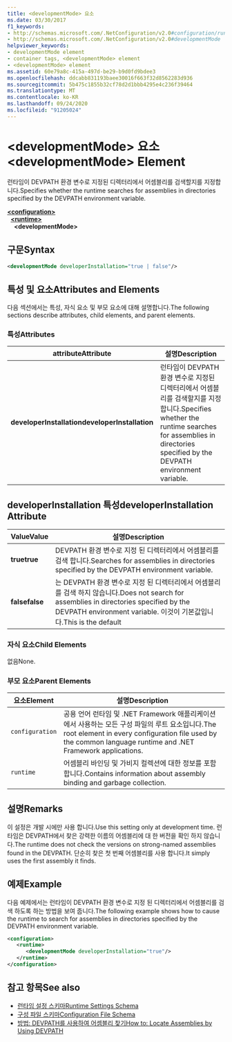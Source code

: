 ```yaml
---
title: <developmentMode> 요소
ms.date: 03/30/2017
f1_keywords:
- http://schemas.microsoft.com/.NetConfiguration/v2.0#configuration/runtime/developmentMode
- http://schemas.microsoft.com/.NetConfiguration/v2.0#developmentMode
helpviewer_keywords:
- developmentMode element
- container tags, <developmentMode> element
- <developmentMode> element
ms.assetid: 60e79a8c-415a-497d-be29-b9d0fd9bdee3
ms.openlocfilehash: ddcabb831193baee30016f663f32d8562283d936
ms.sourcegitcommit: 5b475c1855b32cf78d2d1bbb4295e4c236f39464
ms.translationtype: MT
ms.contentlocale: ko-KR
ms.lasthandoff: 09/24/2020
ms.locfileid: "91205024"
---
```

# <a name="developmentmode-element"></a><span data-ttu-id="b47ce-102">\<developmentMode> 요소</span><span class="sxs-lookup"><span data-stu-id="b47ce-102">\<developmentMode> Element</span></span>

<span data-ttu-id="b47ce-103">런타임이 DEVPATH 환경 변수로 지정된 디렉터리에서 어셈블리를 검색할지를 지정합니다.</span><span class="sxs-lookup"><span data-stu-id="b47ce-103">Specifies whether the runtime searches for assemblies in directories specified by the DEVPATH environment variable.</span></span>  
  
[**\<configuration>**](../configuration-element.md)\
&nbsp;&nbsp;[**\<runtime>**](runtime-element.md)\
&nbsp;&nbsp;&nbsp;&nbsp;**\<developmentMode>**  
  
## <a name="syntax"></a><span data-ttu-id="b47ce-104">구문</span><span class="sxs-lookup"><span data-stu-id="b47ce-104">Syntax</span></span>  
  
```xml  
<developmentMode developerInstallation="true | false"/>  
```  
  
## <a name="attributes-and-elements"></a><span data-ttu-id="b47ce-105">특성 및 요소</span><span class="sxs-lookup"><span data-stu-id="b47ce-105">Attributes and Elements</span></span>  

 <span data-ttu-id="b47ce-106">다음 섹션에서는 특성, 자식 요소 및 부모 요소에 대해 설명합니다.</span><span class="sxs-lookup"><span data-stu-id="b47ce-106">The following sections describe attributes, child elements, and parent elements.</span></span>  
  
### <a name="attributes"></a><span data-ttu-id="b47ce-107">특성</span><span class="sxs-lookup"><span data-stu-id="b47ce-107">Attributes</span></span>  
  
|<span data-ttu-id="b47ce-108">attribute</span><span class="sxs-lookup"><span data-stu-id="b47ce-108">Attribute</span></span>|<span data-ttu-id="b47ce-109">설명</span><span class="sxs-lookup"><span data-stu-id="b47ce-109">Description</span></span>|  
|---------------|-----------------|  
|<span data-ttu-id="b47ce-110">**developerInstallation**</span><span class="sxs-lookup"><span data-stu-id="b47ce-110">**developerInstallation**</span></span>|<span data-ttu-id="b47ce-111">런타임이 DEVPATH 환경 변수로 지정된 디렉터리에서 어셈블리를 검색할지를 지정합니다.</span><span class="sxs-lookup"><span data-stu-id="b47ce-111">Specifies whether the runtime searches for assemblies in directories specified by the DEVPATH environment variable.</span></span>|  
  
## <a name="developerinstallation-attribute"></a><span data-ttu-id="b47ce-112">developerInstallation 특성</span><span class="sxs-lookup"><span data-stu-id="b47ce-112">developerInstallation Attribute</span></span>  
  
|<span data-ttu-id="b47ce-113">Value</span><span class="sxs-lookup"><span data-stu-id="b47ce-113">Value</span></span>|<span data-ttu-id="b47ce-114">설명</span><span class="sxs-lookup"><span data-stu-id="b47ce-114">Description</span></span>|  
|-----------|-----------------|  
|<span data-ttu-id="b47ce-115">**true**</span><span class="sxs-lookup"><span data-stu-id="b47ce-115">**true**</span></span>|<span data-ttu-id="b47ce-116">DEVPATH 환경 변수로 지정 된 디렉터리에서 어셈블리를 검색 합니다.</span><span class="sxs-lookup"><span data-stu-id="b47ce-116">Searches for assemblies in directories specified by the DEVPATH environment variable.</span></span>|  
|<span data-ttu-id="b47ce-117">**false**</span><span class="sxs-lookup"><span data-stu-id="b47ce-117">**false**</span></span>|<span data-ttu-id="b47ce-118">는 DEVPATH 환경 변수로 지정 된 디렉터리에서 어셈블리를 검색 하지 않습니다.</span><span class="sxs-lookup"><span data-stu-id="b47ce-118">Does not search for assemblies in directories specified by the DEVPATH environment variable.</span></span> <span data-ttu-id="b47ce-119">이것이 기본값입니다.</span><span class="sxs-lookup"><span data-stu-id="b47ce-119">This is the default</span></span>|  
  
### <a name="child-elements"></a><span data-ttu-id="b47ce-120">자식 요소</span><span class="sxs-lookup"><span data-stu-id="b47ce-120">Child Elements</span></span>  

 <span data-ttu-id="b47ce-121">없음</span><span class="sxs-lookup"><span data-stu-id="b47ce-121">None.</span></span>  
  
### <a name="parent-elements"></a><span data-ttu-id="b47ce-122">부모 요소</span><span class="sxs-lookup"><span data-stu-id="b47ce-122">Parent Elements</span></span>  
  
|<span data-ttu-id="b47ce-123">요소</span><span class="sxs-lookup"><span data-stu-id="b47ce-123">Element</span></span>|<span data-ttu-id="b47ce-124">설명</span><span class="sxs-lookup"><span data-stu-id="b47ce-124">Description</span></span>|  
|-------------|-----------------|  
|`configuration`|<span data-ttu-id="b47ce-125">공용 언어 런타임 및 .NET Framework 애플리케이션에서 사용하는 모든 구성 파일의 루트 요소입니다.</span><span class="sxs-lookup"><span data-stu-id="b47ce-125">The root element in every configuration file used by the common language runtime and .NET Framework applications.</span></span>|  
|`runtime`|<span data-ttu-id="b47ce-126">어셈블리 바인딩 및 가비지 컬렉션에 대한 정보를 포함합니다.</span><span class="sxs-lookup"><span data-stu-id="b47ce-126">Contains information about assembly binding and garbage collection.</span></span>|  
  
## <a name="remarks"></a><span data-ttu-id="b47ce-127">설명</span><span class="sxs-lookup"><span data-stu-id="b47ce-127">Remarks</span></span>  

 <span data-ttu-id="b47ce-128">이 설정은 개발 시에만 사용 합니다.</span><span class="sxs-lookup"><span data-stu-id="b47ce-128">Use this setting only at development time.</span></span> <span data-ttu-id="b47ce-129">런타임은 DEVPATH에서 찾은 강력한 이름의 어셈블리에 대 한 버전을 확인 하지 않습니다.</span><span class="sxs-lookup"><span data-stu-id="b47ce-129">The runtime does not check the versions on strong-named assemblies found in the DEVPATH.</span></span> <span data-ttu-id="b47ce-130">단순히 찾은 첫 번째 어셈블리를 사용 합니다.</span><span class="sxs-lookup"><span data-stu-id="b47ce-130">It simply uses the first assembly it finds.</span></span>  
  
## <a name="example"></a><span data-ttu-id="b47ce-131">예제</span><span class="sxs-lookup"><span data-stu-id="b47ce-131">Example</span></span>  

 <span data-ttu-id="b47ce-132">다음 예제에서는 런타임이 DEVPATH 환경 변수로 지정 된 디렉터리에서 어셈블리를 검색 하도록 하는 방법을 보여 줍니다.</span><span class="sxs-lookup"><span data-stu-id="b47ce-132">The following example shows how to cause the runtime to search for assemblies in directories specified by the DEVPATH environment variable.</span></span>  
  
```xml  
<configuration>  
   <runtime>  
      <developmentMode developerInstallation="true"/>  
   </runtime>  
</configuration>  
```  
  
## <a name="see-also"></a><span data-ttu-id="b47ce-133">참고 항목</span><span class="sxs-lookup"><span data-stu-id="b47ce-133">See also</span></span>

- [<span data-ttu-id="b47ce-134">런타임 설정 스키마</span><span class="sxs-lookup"><span data-stu-id="b47ce-134">Runtime Settings Schema</span></span>](index.md)
- [<span data-ttu-id="b47ce-135">구성 파일 스키마</span><span class="sxs-lookup"><span data-stu-id="b47ce-135">Configuration File Schema</span></span>](../index.md)
- [<span data-ttu-id="b47ce-136">방법: DEVPATH를 사용하여 어셈블리 찾기</span><span class="sxs-lookup"><span data-stu-id="b47ce-136">How to: Locate Assemblies by Using DEVPATH</span></span>](../../how-to-locate-assemblies-by-using-devpath.md)
